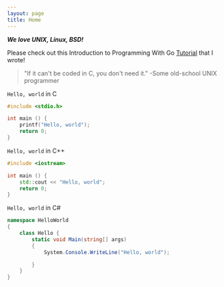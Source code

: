 ```yaml
---
layout: page
title: Home
---
```


**_We love UNIX, Linux, BSD!_**

Please check out this Introduction to Programming With Go [Tutorial](https://mobius-code.github.io/go_tutorial/start.md) that I wrote!

> "If it can't be coded in C, you don't need it."
> -Some old-school UNIX programmer

`Hello, world` in C
```c
#include <stdio.h>

int main () {
    printf("Hello, world");
    return 0;
}
```

`Hello, world` in C++
```c++
#include <iostream>

int main () {
    std::cout << "Hello, world";
    return 0;
}
```

`Hello, world` in C#
```c#
namespace HelloWorld
{
    class Hello {
        static void Main(string[] args)
        {
            System.Console.WriteLine("Hello, world");

        }
    }
}
```

